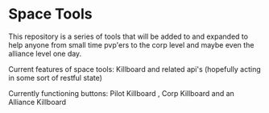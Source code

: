 Space Tools
==========

This repository is a series of tools that will be added to and expanded to help anyone from small time pvp'ers to the corp level and maybe even the alliance level one day.

Current features of space tools:
Killboard and related api's (hopefully acting in some sort of restful state)


Currently functioning buttons: Pilot Killboard , Corp Killboard and an Alliance Killboard